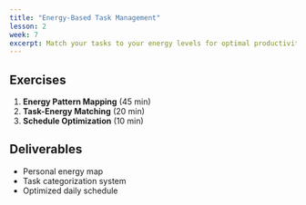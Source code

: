 ```yaml
---
title: "Energy-Based Task Management"
lesson: 2
week: 7
excerpt: Match your tasks to your energy levels for optimal productivity and well-being.
---
```


## Exercises

1. **Energy Pattern Mapping** (45 min)
2. **Task-Energy Matching** (20 min)
3. **Schedule Optimization** (10 min)

## Deliverables

- Personal energy map
- Task categorization system
- Optimized daily schedule
